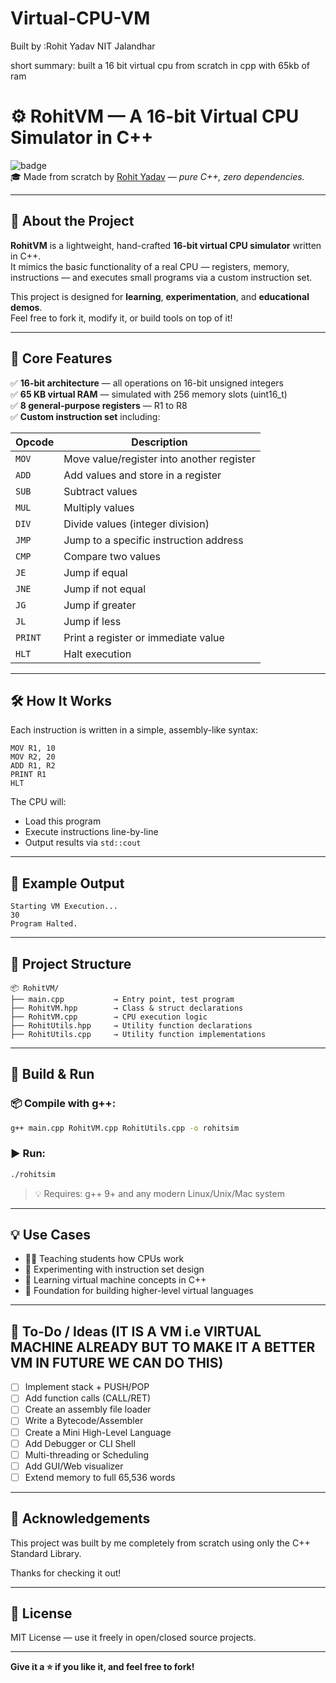 # Virtual-CPU-VM 
Built by :Rohit Yadav
          NIT Jalandhar
          
short summary: built a 16 bit virtual cpu from scratch in cpp with 65kb of ram

# ⚙️ RohitVM — A 16-bit Virtual CPU Simulator in C++

![badge](https://img.shields.io/badge/status-Working-brightgreen)  
🎓 Made from scratch by [Rohit Yadav](https://github.com/YourGitHubUsername) — *pure C++, zero dependencies.*

---

## 🚀 About the Project

**RohitVM** is a lightweight, hand-crafted **16-bit virtual CPU simulator** written in C++.  
It mimics the basic functionality of a real CPU — registers, memory, instructions — and executes small programs via a custom instruction set.

This project is designed for **learning**, **experimentation**, and **educational demos**.  
Feel free to fork it, modify it, or build tools on top of it!

---

## 🧠 Core Features

✅ **16-bit architecture** — all operations on 16-bit unsigned integers  
✅ **65 KB virtual RAM** — simulated with 256 memory slots (uint16_t)  
✅ **8 general-purpose registers** — R1 to R8  
✅ **Custom instruction set** including:

| Opcode   | Description                             |
|----------|-----------------------------------------|
| `MOV`    | Move value/register into another register |
| `ADD`    | Add values and store in a register       |
| `SUB`    | Subtract values                          |
| `MUL`    | Multiply values                          |
| `DIV`    | Divide values (integer division)         |
| `JMP`    | Jump to a specific instruction address   |
| `CMP`    | Compare two values                       |
| `JE`     | Jump if equal                            |
| `JNE`    | Jump if not equal                        |
| `JG`     | Jump if greater                          |
| `JL`     | Jump if less                             |
| `PRINT`  | Print a register or immediate value      |
| `HLT`    | Halt execution                           |

---

## 🛠️ How It Works

Each instruction is written in a simple, assembly-like syntax:

```
MOV R1, 10
MOV R2, 20
ADD R1, R2
PRINT R1
HLT
```

The CPU will:
- Load this program
- Execute instructions line-by-line
- Output results via `std::cout`

---

## 🧪 Example Output

```
Starting VM Execution...
30
Program Halted.
```

---

## 📁 Project Structure

```
📦 RohitVM/
├── main.cpp           → Entry point, test program
├── RohitVM.hpp        → Class & struct declarations
├── RohitVM.cpp        → CPU execution logic
├── RohitUtils.hpp     → Utility function declarations
├── RohitUtils.cpp     → Utility function implementations
```

---

## 🧩 Build & Run

### 📦 Compile with g++:

```bash
g++ main.cpp RohitVM.cpp RohitUtils.cpp -o rohitsim
```

### ▶️ Run:

```bash
./rohitsim
```

> 💡 Requires: g++ 9+ and any modern Linux/Unix/Mac system

---

## 💡 Use Cases

- 🧑‍🎓 Teaching students how CPUs work
- 🔬 Experimenting with instruction set design
- 🧪 Learning virtual machine concepts in C++
- 🧱 Foundation for building higher-level virtual languages

---

## 📌 To-Do / Ideas (IT IS A VM i.e VIRTUAL MACHINE ALREADY BUT TO MAKE IT A BETTER VM IN FUTURE WE CAN DO THIS)

- [ ] Implement stack + PUSH/POP
- [ ] Add function calls (CALL/RET)
- [ ] Create an assembly file loader
- [ ] Write a Bytecode/Assembler
- [ ] Create a Mini High-Level Language
- [ ] Add Debugger or CLI Shell
- [ ] Multi-threading or Scheduling
- [ ] Add GUI/Web visualizer
- [ ] Extend memory to full 65,536 words

---

## 🙏 Acknowledgements

This project was built by me completely from scratch using only the C++ Standard Library.  

Thanks for checking it out!

---

## 📜 License

MIT License — use it freely in open/closed source projects.

---

**Give it a ⭐ if you like it, and feel free to fork!**

